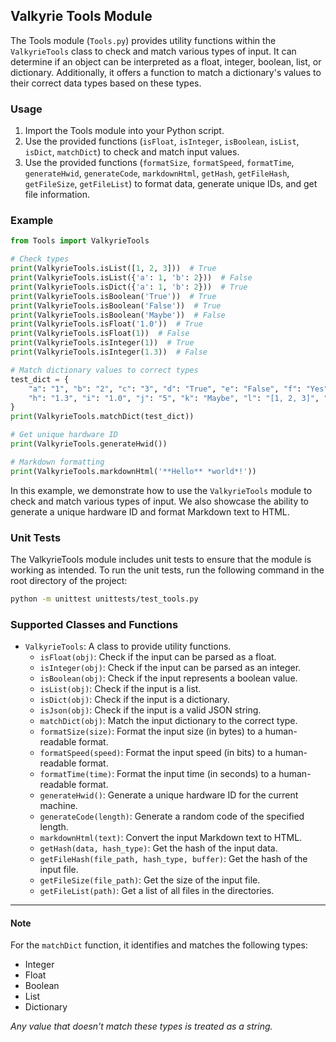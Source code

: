 ## Valkyrie Tools Module

The Tools module (`Tools.py`) provides utility functions within the `ValkyrieTools` class to check and match various types of input. It can determine if an object can be interpreted as a float, integer, boolean, list, or dictionary. Additionally, it offers a function to match a dictionary's values to their correct data types based on these types.

### Usage

1. Import the Tools module into your Python script.
2. Use the provided functions (`isFloat`, `isInteger`, `isBoolean`, `isList`, `isDict`, `matchDict`) to check and match input values.
3. Use the provided functions (`formatSize`, `formatSpeed`, `formatTime`, `generateHwid`, `generateCode`, `markdownHtml`, `getHash`, `getFileHash`, `getFileSize`, `getFileList`) to format data, generate unique IDs, and get file information.

### Example

```python
from Tools import ValkyrieTools

# Check types
print(ValkyrieTools.isList([1, 2, 3]))  # True
print(ValkyrieTools.isList({'a': 1, 'b': 2}))  # False
print(ValkyrieTools.isDict({'a': 1, 'b': 2}))  # True
print(ValkyrieTools.isBoolean('True'))  # True
print(ValkyrieTools.isBoolean('False'))  # True
print(ValkyrieTools.isBoolean('Maybe'))  # False
print(ValkyrieTools.isFloat('1.0'))  # True
print(ValkyrieTools.isFloat(1))  # False
print(ValkyrieTools.isInteger(1))  # True
print(ValkyrieTools.isInteger(1.3))  # False

# Match dictionary values to correct types
test_dict = {
    "a": "1", "b": "2", "c": "3", "d": "True", "e": "False", "f": "Yes", "g": "No",
    "h": "1.3", "i": "1.0", "j": "5", "k": "Maybe", "l": "[1, 2, 3]", "m": "{'a': 1, 'b': 2}"
}
print(ValkyrieTools.matchDict(test_dict))

# Get unique hardware ID
print(ValkyrieTools.generateHwid())

# Markdown formatting
print(ValkyrieTools.markdownHtml('**Hello** *world*!'))
```

In this example, we demonstrate how to use the `ValkyrieTools` module to check and match various types of input. 
We also showcase the ability to generate a unique hardware ID and format Markdown text to HTML.

### Unit Tests

The ValkyrieTools module includes unit tests to ensure that the module is working as intended. To run the unit tests,
run the following command in the root directory of the project:

```bash
python -m unittest unittests/test_tools.py
```

### Supported Classes and Functions

- `ValkyrieTools`: A class to provide utility functions.
    - `isFloat(obj)`: Check if the input can be parsed as a float.
    - `isInteger(obj)`: Check if the input can be parsed as an integer.
    - `isBoolean(obj)`: Check if the input represents a boolean value.
    - `isList(obj)`: Check if the input is a list.
    - `isDict(obj)`: Check if the input is a dictionary.
    - `isJson(obj)`: Check if the input is a valid JSON string.
    - `matchDict(obj)`: Match the input dictionary to the correct type.
    - `formatSize(size)`: Format the input size (in bytes) to a human-readable format.
    - `formatSpeed(speed)`: Format the input speed (in bits) to a human-readable format.
    - `formatTime(time)`: Format the input time (in seconds) to a human-readable format.
    - `generateHwid()`: Generate a unique hardware ID for the current machine.
    - `generateCode(length)`: Generate a random code of the specified length.
    - `markdownHtml(text)`: Convert the input Markdown text to HTML.
    - `getHash(data, hash_type)`: Get the hash of the input data.
    - `getFileHash(file_path, hash_type, buffer)`: Get the hash of the input file.
    - `getFileSize(file_path)`: Get the size of the input file.
    - `getFileList(path)`: Get a list of all files in the directories.

---

#### Note

For the `matchDict` function, it identifies and matches the following types:
- Integer
- Float
- Boolean
- List
- Dictionary

*Any value that doesn't match these types is treated as a string.*
